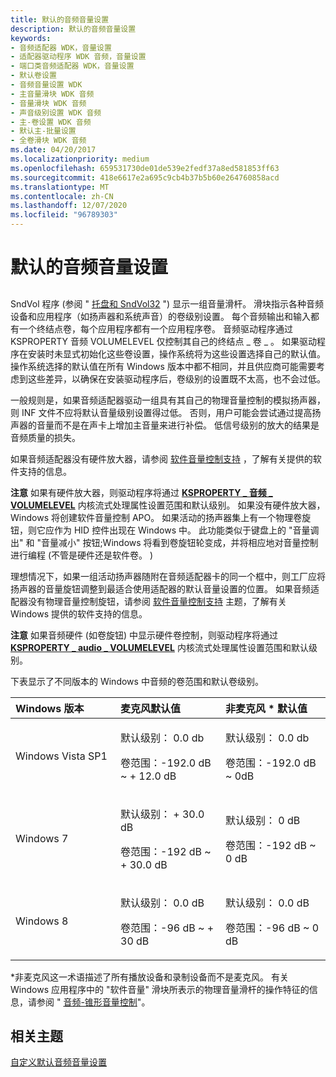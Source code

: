 ```yaml
---
title: 默认的音频音量设置
description: 默认的音频音量设置
keywords:
- 音频适配器 WDK，音量设置
- 适配器驱动程序 WDK 音频，音量设置
- 端口类音频适配器 WDK，音量设置
- 默认卷设置
- 音频音量设置 WDK
- 主音量滑块 WDK 音频
- 音量滑块 WDK 音频
- 声音级别设置 WDK 音频
- 主-卷设置 WDK 音频
- 默认主-批量设置
- 全卷滑块 WDK 音频
ms.date: 04/20/2017
ms.localizationpriority: medium
ms.openlocfilehash: 659531730de01de539e2fedf37a8ed581853ff63
ms.sourcegitcommit: 418e6617e2a695c9cb4b37b5b60e264760858acd
ms.translationtype: MT
ms.contentlocale: zh-CN
ms.lasthandoff: 12/07/2020
ms.locfileid: "96789303"
---
```

# <a name="default-audio-volume-settings"></a>默认的音频音量设置


## <span id="default_audio_volume_settings"></span><span id="DEFAULT_AUDIO_VOLUME_SETTINGS"></span>


SndVol 程序 (参阅 " [托盘和 SndVol32](systray-and-sndvol32.md) ") 显示一组音量滑杆。 滑块指示各种音频设备和应用程序（如扬声器和系统声音）的卷级别设置。 每个音频输出和输入都有一个终结点卷，每个应用程序都有一个应用程序卷。 音频驱动程序通过 KSPROPERTY 音频 VOLUMELEVEL 仅控制其自己的终结点 \_ 卷 \_ 。 如果驱动程序在安装时未显式初始化这些卷设置，操作系统将为这些设置选择自己的默认值。 操作系统选择的默认值在所有 Windows 版本中都不相同，并且供应商可能需要考虑到这些差异，以确保在安装驱动程序后，卷级别的设置既不太高，也不会过低。

一般规则是，如果音频适配器驱动一组具有其自己的物理音量控制的模拟扬声器，则 INF 文件不应将默认音量级别设置得过低。 否则，用户可能会尝试通过提高扬声器的音量而不是在声卡上增加主音量来进行补偿。 低信号级别的放大的结果是音频质量的损失。

如果音频适配器没有硬件放大器，请参阅 [软件音量控制支持](software-volume-control-support.md) ，了解有关提供的软件支持的信息。

**注意**  如果有硬件放大器，则驱动程序将通过 [**KSPROPERTY \_ 音频 \_ VOLUMELEVEL**](./ksproperty-audio-volumelevel.md) 内核流式处理属性设置范围和默认级别。 如果没有硬件放大器，Windows 将创建软件音量控制 APO。
如果活动的扬声器集上有一个物理卷旋钮，则它应作为 HID 控件出现在 Windows 中。 此功能类似于键盘上的 "音量调出" 和 "音量减小" 按钮;Windows 将看到卷旋钮轮变成，并将相应地对音量控制进行编程 (不管是硬件还是软件卷。 ) 

 

理想情况下，如果一组活动扬声器随附在音频适配器卡的同一个框中，则工厂应将扬声器的音量旋钮调整到最适合使用适配器的默认音量设置的位置。 如果音频适配器没有物理音量控制旋钮，请参阅 [软件音量控制支持](./software-volume-control-support.md) 主题，了解有关 Windows 提供的软件支持的信息。

**注意**  如果音频硬件 (如卷旋钮) 中显示硬件卷控制，则驱动程序将通过 [**KSPROPERTY \_ audio \_ VOLUMELEVEL**](./ksproperty-audio-volumelevel.md) 内核流式处理属性设置范围和默认级别。

 

下表显示了不同版本的 Windows 中音频的卷范围和默认卷级别。

<table>
<colgroup>
<col width="33%" />
<col width="33%" />
<col width="33%" />
</colgroup>
<thead>
<tr class="header">
<th align="left">Windows 版本</th>
<th align="left">麦克风默认值</th>
<th align="left">非麦克风 * 默认值</th>
</tr>
</thead>
<tbody>
<tr class="odd">
<td align="left">Windows Vista SP1</td>
<td align="left"><p>默认级别： 0.0 db</p>
<p>卷范围：-192.0 dB ~ + 12.0 dB</p></td>
<td align="left"><p>默认级别： 0.0 db</p>
<p>卷范围：-192.0 dB ~ 0dB</p></td>
</tr>
<tr class="even">
<td align="left">Windows 7</td>
<td align="left"><p>默认级别： + 30.0 dB</p>
<p>卷范围：-192 dB ~ + 30.0 dB</p></td>
<td align="left"><p>默认级别： 0 dB</p>
<p>卷范围：-192 dB ~ 0 dB</p></td>
</tr>
<tr class="odd">
<td align="left">Windows 8</td>
<td align="left"><p>默认级别： 0.0 dB</p>
<p>卷范围：-96 dB ~ + 30 dB</p></td>
<td align="left"><p>默认级别： 0.0 dB</p>
<p>卷范围：-96 dB ~ 0 dB</p></td>
</tr>
</tbody>
</table>

 

\*非麦克风这一术语描述了所有播放设备和录制设备而不是麦克风。
有关 Windows 应用程序中的 "软件音量" 滑块所表示的物理音量滑杆的操作特征的信息，请参阅 " [音频-锥形音量控制](/windows/desktop/CoreAudio/audio-tapered-volume-controls)"。

## <a name="span-idrelated_topicsspanrelated-topics"></a><span id="related_topics"></span>相关主题
[自定义默认音频音量设置](customizing-default-audio-volume-settings.md)
